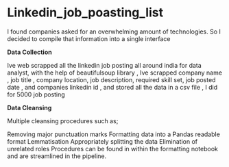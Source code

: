 # Linkedin_job_poasting_list
I found companies asked for an overwhelming amount of technologies. So I decided to compile that information into a single interface 

**Data Collection**

Ive web scrapped all the linkedin job posting all around india for data analyst, with the help of beautifulsoup library , Ive scrapped company name , job title , company location, job description, required skill set, job posted date , and companies linkedin id , and stored all the data in a csv file , I did for 5000 job posting 

**Data Cleansing**

Multiple cleansing procedures such as;

Removing major punctuation marks
Formatting data into a Pandas readable format
Lemmatisation
Appropriately splitting the data
Elimination of unrelated roles
Procedures can be found in within the formatting notebook and are streamlined in the pipeline.
